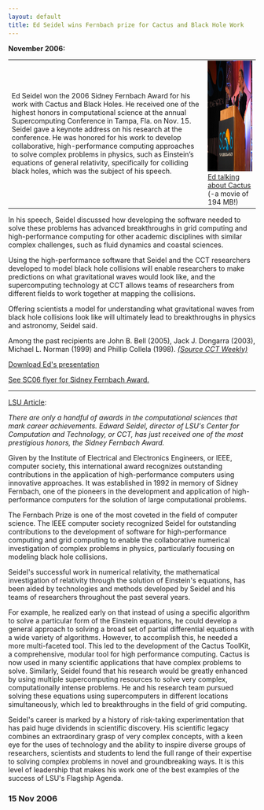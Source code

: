```yaml
---
layout: default
title: Ed Seidel wins Fernbach prize for Cactus and Black Hole Work
---
```

**November 2006:**

|                                                                                                                                                                                                                                                                                                                                                                                                                                                                                                                                                              |                                                                                                                                                                                                                     |
|--------------------------------------------------------------------------------------------------------------------------------------------------------------------------------------------------------------------------------------------------------------------------------------------------------------------------------------------------------------------------------------------------------------------------------------------------------------------------------------------------------------------------------------------------------------|---------------------------------------------------------------------------------------------------------------------------------------------------------------------------------------------------------------------|
| Ed Seidel won the 2006 Sidney Fernbach Award for his work with Cactus and Black Holes. He received one of the highest honors in computational science at the annual Supercomputing Conference in Tampa, Fla. on Nov. 15. Seidel gave a keynote address on his research at the conference. He was honored for his work to develop collaborative, high-performance computing approaches to solve complex problems in physics, such as Einstein’s equations of general relativity, specifically for colliding black holes, which was the subject of his speech. | [<img src="edsc06.jpg" width="300" height="225" />](http://www.cct.lsu.edu/~gallen/Movies/SeidelCactus.avi) [Ed talking about Cactus](http://www.cct.lsu.edu/~gallen/Movies/SeidelCactus.avi) (-a movie of 194 MB!) |

In his speech, Seidel discussed how developing the software needed to
solve these problems has advanced breakthroughs in grid computing and
high-performance computing for other academic disciplines with similar
complex challenges, such as fluid dynamics and coastal sciences.

Using the high-performance software that Seidel and the CCT researchers
developed to model black hole collisions will enable researchers to make
predictions on what gravitational waves would look like, and the
supercomputing technology at CCT allows teams of researchers from
different fields to work together at mapping the collisions.

Offering scientists a model for understanding what gravitational waves
from black hole collisions look like will ultimately lead to
breakthroughs in physics and astronomy, Seidel said.

Among the past recipients are John B. Bell (2005), Jack J. Dongarra
(2003), Michael L. Norman (1999) and Phillip Collela (1998). [*(Source
CCT Weekly)*](http://www.cct.lsu.edu/news/news/155)

[Download Ed's presentation](/media/presentations/SC06Seidel.pdf)

[See SC06 flyer for Sidney Fernbach Award.](/media/presentations/sc06_1)

------------------------------------------------------------------------

[LSU
Article](http://appl003.lsu.edu/UNV002.nsf/PressReleases/PR4052?OpenDocument):

*There are only a handful of awards in the computational sciences that
mark career achievements. Edward Seidel, director of LSU's Center for
Computation and Technology, or CCT, has just received one of the most
prestigious honors, the Sidney Fernbach Award.*

Given by the Institute of Electrical and Electronics Engineers, or IEEE,
computer society, this international award recognizes outstanding
contributions in the application of high-performance computers using
innovative approaches. It was established in 1992 in memory of Sidney
Fernbach, one of the pioneers in the development and application of
high-performance computers for the solution of large computational
problems.

The Fernbach Prize is one of the most coveted in the field of computer
science. The IEEE computer society recognized Seidel for outstanding
contributions to the development of software for high-performance
computing and grid computing to enable the collaborative numerical
investigation of complex problems in physics, particularly focusing on
modeling black hole collisions.

Seidel's successful work in numerical relativity, the mathematical
investigation of relativity through the solution of Einstein's
equations, has been aided by technologies and methods developed by
Seidel and his teams of researchers throughout the past several years.

For example, he realized early on that instead of using a specific
algorithm to solve a particular form of the Einstein equations, he could
develop a general approach to solving a broad set of partial
differential equations with a wide variety of algorithms. However, to
accomplish this, he needed a more multi-faceted tool. This led to the
development of the Cactus ToolKit, a comprehensive, modular tool for
high performance computing. Cactus is now used in many scientific
applications that have complex problems to solve. Similarly, Seidel
found that his research would be greatly enhanced by using multiple
supercomputing resources to solve very complex, computationally intense
problems. He and his research team pursued solving these equations using
supercomputers in different locations simultaneously, which led to
breakthroughs in the field of grid computing.

Seidel's career is marked by a history of risk-taking experimentation
that has paid huge dividends in scientific discovery. His scientific
legacy combines an extraordinary grasp of very complex concepts, with a
keen eye for the uses of technology and the ability to inspire diverse
groups of researchers, scientists and students to lend the full range of
their expertise to solving complex problems in novel and groundbreaking
ways. It is this level of leadership that makes his work one of the best
examples of the success of LSU's Flagship Agenda.

### 15 Nov 2006
